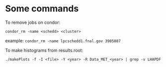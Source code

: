 # Some commands
To remove jobs on condor:

`condor_rm -name <schedd> <cluster>`

example: `condor_rm -name lpcschedd1.fnal.gov 3905087`

To make histograms from results.root:

`./makePlots -f -I <file> -Y <year> -R Data_MET_<year> | grep -v LHAPDF`
